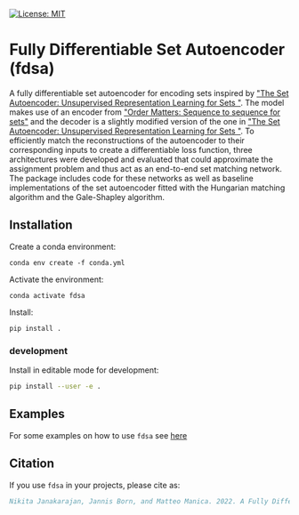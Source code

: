 [![License: MIT](https://img.shields.io/badge/License-MIT-yellow.svg)](https://opensource.org/licenses/MIT)
# Fully Differentiable Set Autoencoder (fdsa)

A fully differentiable set autoencoder for encoding sets inspired by ["The Set Autoencoder: Unsupervised Representation Learning for Sets "](https://openreview.net/forum?id=r1tJKuyRZ). The model makes use of an
encoder from ["Order Matters: Sequence to sequence for sets"](https://arxiv.org/abs/1511.06391) and the decoder is a slightly modified version of the one in ["The Set Autoencoder: Unsupervised Representation Learning for Sets "](https://openreview.net/forum?id=r1tJKuyRZ). To efficiently match the reconstructions of the autoencoder to their corresponding inputs to create a differentiable loss function, three architectures were developed and evaluated that could approximate the assignment problem and thus act as an end-to-end
set matching network. The package includes code for these networks as well as baseline implementations of the set autoencoder fitted with the Hungarian matching algorithm and the Gale-Shapley algorithm.

## Installation

Create a conda environment:

```console
conda env create -f conda.yml
```

Activate the environment:

```console
conda activate fdsa
```

Install:

```console
pip install .
```

### development

Install in editable mode for development:

```sh
pip install --user -e .
```

## Examples

For some examples on how to use `fdsa` see [here](./examples)

## Citation

If you use `fdsa` in your projects, please cite as:
```bib
Nikita Janakarajan, Jannis Born, and Matteo Manica. 2022. A Fully Differ-entiable Set Autoencoder. InProceedings of the 28th ACM SIGKDD Confer-ence on Knowledge Discovery and Data Mining (KDD ’22), August 14–18,2022, Washington, DC, USA.ACM, New York, NY, USA, 12 pages. https://doi.org/10.1145/3534678.3539153
```
